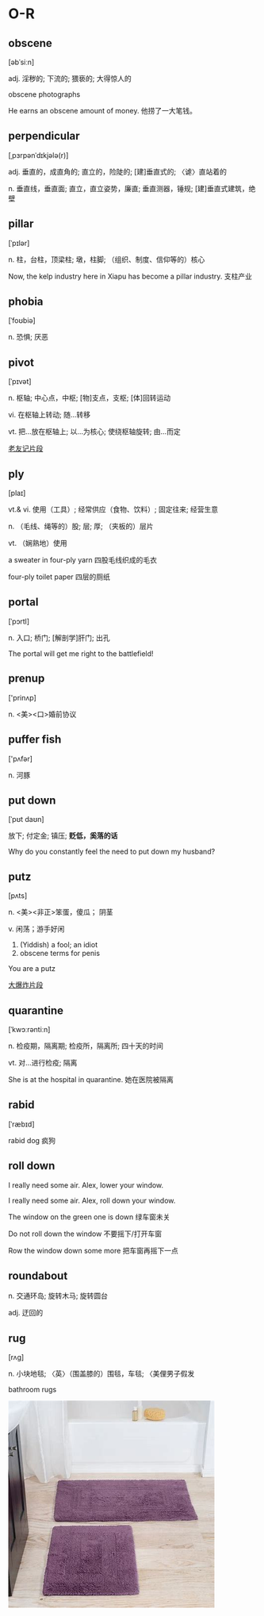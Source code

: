 # O-R


## obscene

[əbˈsiːn]

adj.
淫秽的; 下流的; 猥亵的; 大得惊人的

obscene photographs

He earns an obscene amount of money. 他捞了一大笔钱。


## perpendicular

[ˌpɜrpənˈdɪkjələ(r)]

adj.
垂直的，成直角的; 直立的，险陡的; [建]垂直式的; 〈谑〉直站着的

n.
垂直线，垂直面; 直立，直立姿势，廉直; 垂直测器，锤规; [建]垂直式建筑，绝壁


## pillar

[ˈpɪlər]

n.
柱，台柱，顶梁柱; 墩，柱脚; （组织、制度、信仰等的）核心

Now, the kelp industry here in Xiapu has become a pillar industry. 支柱产业


## phobia

[ˈfoʊbiə]

n.
恐惧; 厌恶


## pivot

[ˈpɪvət]

n.
枢轴; 中心点，中枢; [物]支点，支枢; [体]回转运动

vi.
在枢轴上转动; 随…转移

vt.
把…放在枢轴上; 以…为核心; 使绕枢轴旋转; 由…而定

[老友记片段](https://www.ixigua.com/7007372303625355790?logTag=c3b791925bb717956b12)


## ply

[plaɪ]

vt.& vi.
使用（工具）; 经常供应（食物、饮料）; 固定往来; 经营生意

n.
（毛线、绳等的）股; 层; 厚; （夹板的）层片

vt.
（娴熟地）使用

a sweater in four-ply yarn 四股毛线织成的毛衣

four-ply toilet paper 四层的厕纸


## portal

[ˈpɔrtl]

n.
入口; 桥门; [解剖学]肝门; 出孔

The portal will get me right to the battlefield!


## prenup

['prinʌp]

n.
<美><口>婚前协议


## puffer fish

['pʌfər]

n.
河豚


## put down

[ˈpʊt daʊn]

放下; 付定金; 镇压; **贬低，奚落的话**

Why do you constantly feel the need to put down my husband?


## putz

[pʌts]

n.
<美><非正>笨蛋，傻瓜； 阴茎

v.
闲荡；游手好闲

1. (Yiddish) a fool; an idiot
2. obscene terms for penis

You are a putz

[大爆炸片段](https://www.ixigua.com/7004795980377915912?logTag=74a7e00cbb1875edfac5)


## quarantine

[ˈkwɔːrəntiːn]

n.
检疫期，隔离期; 检疫所，隔离所; 四十天的时间

vt.
对…进行检疫; 隔离

She is at the hospital in quarantine. 她在医院被隔离


## rabid

[ˈræbɪd]

rabid dog 疯狗


## roll down

I really need some air. Alex, lower your window.

I really need some air. Alex, roll down your window.

The window on the green one is down 绿车窗未关

Do not roll down the window 不要摇下/打开车窗

Row the window down some more 把车窗再摇下一点


## roundabout

n.
交通环岛; 旋转木马; 旋转圆台

adj.
迂回的


## rug

[rʌɡ]

n.
小块地毯; 〈英〉（围盖膝的）围毯，车毯; 〈美俚男子假发

bathroom rugs

![bathroom rugs](pix/rug.jpg)





